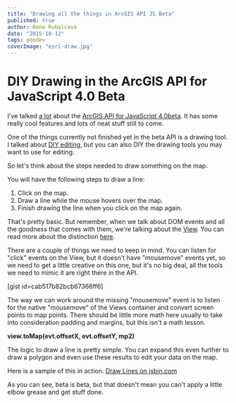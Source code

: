 ```yaml
---
title: "Drawing all the things in ArcGIS API JS Beta"
published: true
author: Rene Rubalcava
date: "2015-10-12"
tags: geodev
coverImage: "esri-draw.jpg"
---
```


# DIY Drawing in the ArcGIS API for JavaScript 4.0 Beta

I've talked [a lot](http://odoe.net/blog/tag/esrijs4beta/) about the [ArcGIS API for JavaScript 4.0beta](https://developers.arcgis.com/javascript/beta/). It has some really cool features and lots of neat stuff still to come.

One of the things currently not finished yet in the beta API is a drawing tool. I talked about [DIY editing](http://odoe.net/blog/quick-tip-tools-for-arcgis-jsapi-4-0beta1/), but you can also DIY the drawing tools you may want to use for editing.

So let's think about the steps needed to draw something on the map.

You will have the following steps to draw a line:

1. Click on the map.
2. Draw a line while the mouse hovers over the map.
3. Finish drawing the line when you click on the map again.

That's pretty basic. But remember, when we talk about DOM events and all the goodness that comes with them, we're talking about the [View](https://developers.arcgis.com/javascript/beta/api-reference/esri-views-View.html). You can read more about the distinction [here](http://odoe.net/blog/maps-and-views-in-arcgis-js-api/).

There are a couple of things we need to keep in mind. You can listen for "click" events on the View, but it doesn't have "mousemove" events yet, so we need to get a little creative on this one, but it's no big deal, all the tools we need to mimic it are right there in the API.

[gist id=cab517b82bcb67366ff6]

The way we can work around the missing "mousemove" event is to listen for the native "mousemove" of the Views container and convert screen points to map points. There should be little more math here usually to take into consideration padding and margins, but this isn't a math lesson.

**view.toMap(evt.offsetX, evt.offsetY, mp2)**

The logic to draw a line is pretty simple. You can expand this even further to draw a polygon and even use these results to edit your data on the map.

Here is a sample of this in action. [Draw Lines on jsbin.com](http://jsbin.com/museyuc/2/embed?js,output)


As you can see, beta is beta, but that doesn't mean you can't apply a little elbow grease and get stuff done.
